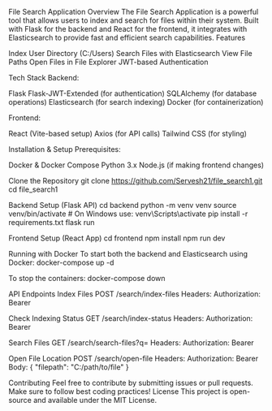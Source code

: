 File Search Application
Overview
The File Search Application is a powerful tool that allows users to index and search for files within their system. Built with Flask for the backend and React for the frontend, it integrates with Elasticsearch to provide fast and efficient search capabilities.
Features

Index User Directory (C:/Users)
Search Files with Elasticsearch
View File Paths
Open Files in File Explorer
JWT-based Authentication

Tech Stack
Backend:

Flask
Flask-JWT-Extended (for authentication)
SQLAlchemy (for database operations)
Elasticsearch (for search indexing)
Docker (for containerization)

Frontend:

React (Vite-based setup)
Axios (for API calls)
Tailwind CSS (for styling)

Installation & Setup
Prerequisites:

Docker & Docker Compose
Python 3.x
Node.js (if making frontend changes)

Clone the Repository
git clone https://github.com/Servesh21/file_search1.git
cd file_search1

Backend Setup (Flask API)
cd backend
python -m venv venv
source venv/bin/activate  # On Windows use: venv\Scripts\activate
pip install -r requirements.txt
flask run

Frontend Setup (React App)
cd frontend
npm install
npm run dev

Running with Docker
To start both the backend and Elasticsearch using Docker:
docker-compose up -d

To stop the containers:
docker-compose down

API Endpoints
Index Files
POST /search/index-files
Headers: Authorization: Bearer <token>

Check Indexing Status
GET /search/index-status
Headers: Authorization: Bearer <token>

Search Files
GET /search/search-files?q=<query>
Headers: Authorization: Bearer <token>

Open File Location
POST /search/open-file
Headers: Authorization: Bearer <token>
Body: { "filepath": "C:/path/to/file" }

Contributing
Feel free to contribute by submitting issues or pull requests. Make sure to follow best coding practices!
License
This project is open-source and available under the MIT License.
